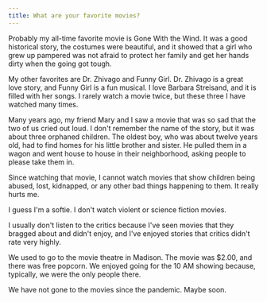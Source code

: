 ```yaml
---
title: What are your favorite movies?
---
```


Probably my all-time favorite movie is Gone With the Wind. It was a good historical story, the costumes were beautiful, and it showed that a girl who grew up pampered was not afraid to protect her family and get her hands dirty when the going got tough.

My other favorites are Dr. Zhivago and Funny Girl. Dr. Zhivago is a great love story, and Funny Girl is a fun musical. I love Barbara Streisand, and it is filled with her songs. I rarely watch a movie twice, but these three I have watched many times.

Many years ago, my friend Mary and I saw a movie that was so sad that the two of us cried out loud. I don't remember the name of the story, but it was about three orphaned children. The oldest boy, who was about twelve years old, had to find homes for his little brother and sister. He pulled them in a wagon and went house to house in their neighborhood, asking people to please take them in.

Since watching that movie, I cannot watch movies that show children being abused, lost, kidnapped, or any other bad things happening to them. It really hurts me.

I guess I'm a softie. I don't watch violent or science fiction movies.

I usually don't listen to the critics because I've seen movies that they bragged about and didn't enjoy, and I've enjoyed stories that critics didn't rate very highly.

We used to go to the movie theatre in Madison. The movie was $2.00, and there was free popcorn. We enjoyed going for the 10 AM showing because, typically, we were the only people there.

We have not gone to the movies since the pandemic. Maybe soon.

